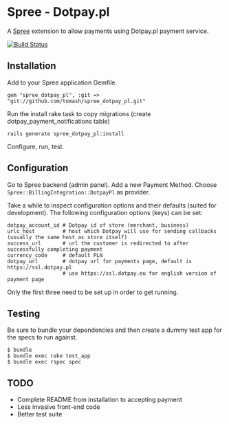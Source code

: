 # Spree - Dotpay.pl

A [Spree](http://spreecommerce.com) extension to allow payments using Dotpay.pl payment service.

[![Build Status](https://secure.travis-ci.org/tomash/spree_dotpay_pl.png)](http://travis-ci.org/tomash/spree_dotpay_pl)

## Installation 

Add to your Spree application Gemfile.

    gem "spree_dotpay_pl", :git => "git://github.com/tomash/spree_dotpay_pl.git"

Run the install rake task to copy migrations (create dotpay_payment_notifications table)

    rails generate spree_dotpay_pl:install

Configure, run, test.


## Configuration

Go to Spree backend (admin panel). Add a new Payment Method. Choose `Spree::BillingIntegration::DotpayPl` as provider.

Take a while to inspect configuration options and their defaults (suited for development). The following configuration options (keys) can be set:

    dotpay_account_id # Dotpay id of store (merchant, business)
    urlc_host         # host which Dotpay will use for sending callbacks (usually the same host as store itself) 
    success_url       # url the customer is redirected to after successfully completing payment
    currency_code     # default PLN
    dotpay_url        # dotpay url for payments page, default is https://ssl.dotpay.pl
                      # use https://ssl.dotpay.eu for english version of payment page

Only the first three need to be set up in order to get running. 

## Testing

Be sure to bundle your dependencies and then create a dummy test app for the specs to run against.

    $ bundle
    $ bundle exec rake test_app
    $ bundle exec rspec spec


## TODO

* Complete README from installation to accepting payment
* Less invasive front-end code
* Better test suite
